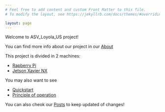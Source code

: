```yaml
---
# Feel free to add content and custom Front Matter to this file.
# To modify the layout, see https://jekyllrb.com/docs/themes/#overriding-theme-defaults

layout: page
---
```

Welcome to ASV_Loyola_US project! 

You can find more info about our project in our [About](./about.html)

This project is divided in 2 machines:

- [Rapberry Pi](./Raspberry/Raspi.html)
- [Jetson Xavier NX](./src/Xavier.html)

You may also want to see

- [Quickstart](./quickstart.html)
- [Principle of operation](./funcionamiento.html)

You can also cheok our [Posts](./post.html) to keep updated of changes!

